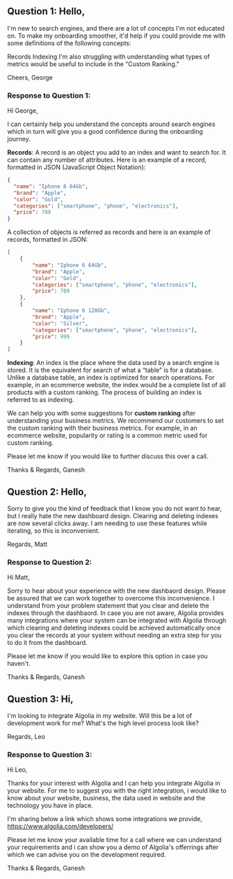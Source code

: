 ## Question 1: Hello,

I'm new to search engines, and there are a lot of concepts I'm not educated on. To make my onboarding smoother, it'd help if you could provide me with some definitions of the following concepts:

Records
Indexing
I'm also struggling with understanding what types of metrics would be useful to include in the "Custom Ranking."

Cheers, George

### Response to Question 1:

Hi George,

I can certainly help you understand the concepts around search engines which in turn will give you a good confidence during the onboarding journey.

**Records**:
A record is an object you add to an index and want to search for. It can contain any number of attributes.
Here is an example of a record, formatted in JSON (JavaScript Object Notation):
```json
{
  "name": "Iphone 6 64Gb",
  "brand": "Apple",
  "color": "Gold",
  "categories": ["smartphone", "phone", "electronics"],
  "price": 789
}
```
A collection of objects is referred as records and here is an example of records, formatted in JSON:
```json
[
    {
        "name": "Iphone 6 64Gb",
        "brand": "Apple",
        "color": "Gold",
        "categories": ["smartphone", "phone", "electronics"],
        "price": 789
    },
    {
        "name": "Iphone 6 128Gb",
        "brand": "Apple",
        "color": "Silver",
        "categories": ["smartphone", "phone", "electronics"],
        "price": 999
    }    
]
```
**Indexing**:
An index is the place where the data used by a search engine is stored.
It is the equivalent for search of what a “table” is for a database. Unlike a database table, an index is optimized for search operations.
For example, in an ecommerce website, the index would be a complete list of all products with a custom ranking.
The process of building an index is referred to as indexing.

We can help you with some suggestions for **custom ranking** after understanding your business metrics. We recommend our customers to set the custom ranking with their business metrics.
For example, in an ecommerce website, popularity or rating is a common metric used for custom ranking.

Please let me know if you would like to further discuss this over a call.

Thanks & Regards,
Ganesh

## Question 2: Hello,

Sorry to give you the kind of feedback that I know you do not want to hear, but I really hate the new dashboard design. Clearing and deleting indexes are now several clicks away. I am needing to use these features while iterating, so this is inconvenient.

Regards, Matt

### Response to Question 2:

Hi Matt,

Sorry to hear about your experience with the new dashbaord design. Please be assured that we can work together to overcome this inconvenience.
I understand from your problem statement that you clear and delete the indexes through the dashbaord. In case you are not aware, Algolia provides many integrations where your system can be integrated with Algolia through which clearing and deleting indexes could be achieved automatically once you clear the records at your system without needing an extra step for you to do it from the dashboard.

Please let me know if you would like to explore this option in case you haven't.

Thanks & Regards,
Ganesh

## Question 3: Hi,

I'm looking to integrate Algolia in my website. Will this be a lot of development work for me? What's the high level process look like?

Regards, Leo

### Response to Question 3:

Hi Leo,

Thanks for your interest with Algolia and I can help you integrate Algolia in your website.
For me to suggest you with the right integration, i would like to know about your website, business, the data used in website and the technology you have in place.

I'm sharing below a link which shows some integrations we provide,
https://www.algolia.com/developers/

Please let me know your available time for a call where we can understand your requirements and i can show you a demo of Algolia's offerrings after which we can advise you on the development required.

Thanks & Regards,
Ganesh
